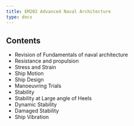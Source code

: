 ```yaml
---
title: EM202 Advanced Naval Architecture
type: docs
---
```


## Contents

* Revision of Fundamentals of naval architecture
* Resistance and propulsion
* Stress and Strain
* Ship Motion
* Ship Design
* Manoeuvring Trials
* Stability
* Stability at Large angle of Heels
* Dynamic Stability
* Damaged Stability
* Ship Vibration
